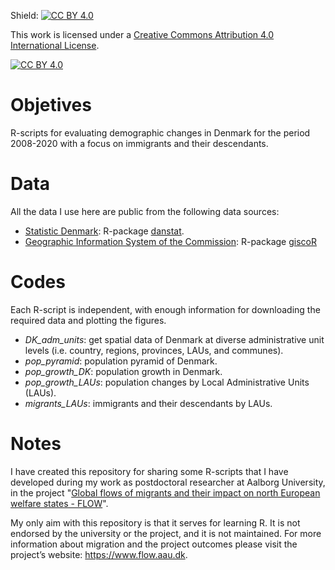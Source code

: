 Shield: [![CC BY 4.0][cc-by-shield]][cc-by]

This work is licensed under a
[Creative Commons Attribution 4.0 International License][cc-by].

[![CC BY 4.0][cc-by-image]][cc-by]

[cc-by]: http://creativecommons.org/licenses/by/4.0/
[cc-by-image]: https://i.creativecommons.org/l/by/4.0/88x31.png
[cc-by-shield]: https://img.shields.io/badge/License-CC%20BY%204.0-lightgrey.svg

# Objetives

R-scripts for evaluating demographic changes in Denmark for the period 2008-2020 with a focus on immigrants and their descendants.  

# Data

All the data I use here are public from the following data sources:

  - [Statistic Denmark](https://www.dst.dk/en): R-package [danstat](https://cran.r-project.org/web/packages/danstat/vignettes/Introduction_to_danstat.html).
  - [Geographic Information System of the Commission](https://ec.europa.eu/eurostat/web/gisco): R-package [giscoR](https://dieghernan.github.io/giscoR/) 

# Codes

Each R-script is independent, with enough information for downloading the required data and plotting the figures.  

  - *DK_adm_units*: get spatial data of Denmark at diverse administrative unit levels (i.e. country, regions, provinces, LAUs, and communes).
  - *pop_pyramid*: population pyramid of Denmark.
  - *pop_growth_DK*: population growth in Denmark.
  - *pop_growth_LAUs*: population changes by Local Administrative Units (LAUs).
  - *migrants_LAUs*: immigrants and their descendants by LAUs. 

# Notes

I have created this repository for sharing some R-scripts that I have developed during my work as postdoctoral researcher at Aalborg University, in the project "[Global flows of migrants and their impact on north European welfare states - FLOW](https://www.flow.aau.dk/)".

My only aim with this repository is that it serves for learning R. It is not endorsed by the university or the project, and it is not maintained. For more information about migration and the project outcomes please visit the project’s website: https://www.flow.aau.dk. 
